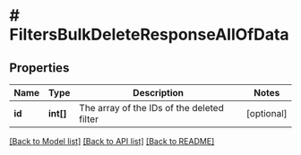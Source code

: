 # # FiltersBulkDeleteResponseAllOfData

## Properties

Name | Type | Description | Notes
------------ | ------------- | ------------- | -------------
**id** | **int[]** | The array of the IDs of the deleted filter | [optional]

[[Back to Model list]](../../README.md#models) [[Back to API list]](../../README.md#endpoints) [[Back to README]](../../README.md)
